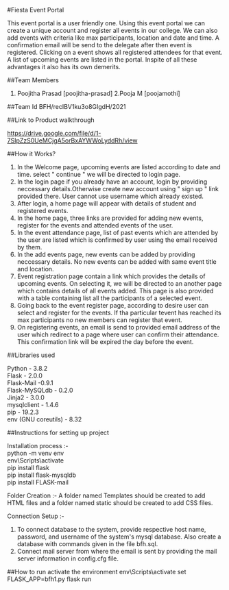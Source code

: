 
#Fiesta Event Portal

This event portal is a user friendly one. Using this event portal we can create a unique account and register all events in our college. We can also add events with criteria like max participants, location and date and time. A confirmation email will be send to the delegate after then event is registered. Clicking on a event  shows all registered attendees for that event. A list of upcoming events are listed in the portal. Inspite of all these advantages it also has its own demerits.




##Team Members
1. Poojitha Prasad [poojitha-prasad]
2.Pooja M [poojamothi]


##Team Id
BFH/recIBV1ku3o8GIgdH/2021

##Link to Product walkthrough

https://drive.google.com/file/d/1-7SIpZzS0UeMCjgA5orBxAYWWoLyddRh/view

##How it Works?

1. In the Welcome page, upcoming events are listed according to date and time. select " continue " we will be directed to login page.
2. In the login page if you already have an account, login by providing neccessary details.Otherwise create new account using " sign up " link provided there. User cannot use username which already existed.
3. After login, a home page will appear with details of student and  registered events.
4. In the home page, three links are provided for adding new events, register for the events and attended events of the user.
5. In the event attendance page, list of past events which are attended by the user are listed which is confirmed by user using the email received by them.
6. In the add events page, new events can be added by providing neccessary details. No new events can be added with same event title and location. 
7. Event registration page contain a link which provides the details of upcoming events. On selecting it, we will be directed to an another page which contains details of all events added. This page is also provided with a table containing list all the participants of a selected event.
8. Going back to the event register page, according to desire user can select and register for the events. If tha particular tevent has reached its max participants no new members can register that event.
9. On registering events, an email is send to provided email address of  the user which redirect to a page where user can confirm their attendance. This confirmation link will be expired the day before the  event.
 




##Libraries used

Python - 3.8.2                   
Flask  - 2.0.0   
Flask-Mail -0.9.1   
Flask-MySQLdb - 0.2.0   
Jinja2 - 3.0.0   
mysqlclient - 1.4.6  
pip - 19.2.3    
env (GNU coreutils) - 8.32

##Instructions for setting up project

Installation process :-  
     python -m venv env     
     env\Scripts\activate      
     pip install flask    
     pip install flask-mysqldb   
     pip install FLASK-mail

Folder Creation :- 
  A folder named Templates should be created to add HTML files and a folder named static should be created to add CSS files.
  
Connection Setup :-
  1. To connect database to the system, provide respective host name, password, and username of the system's mysql database. Also create a database with commands given in the file bfh.sql.
  2. Connect mail server from where the email is sent by providing the mail server information in config.cfg file.

##How to run
  activate the environment
  env\Scripts\activate
  set FLASK_APP=bfh1.py
  flask run

